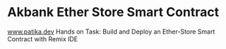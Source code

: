 # Akbank Ether Store Smart Contract
 www.patika.dev 
 Hands on Task: Build and Deploy an Ether-Store Smart Contract with Remix IDE
